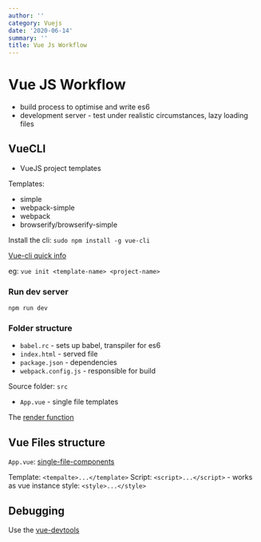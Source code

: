 ```yaml
---
author: ''
category: Vuejs
date: '2020-06-14'
summary: ''
title: Vue Js Workflow
---
```

# Vue JS Workflow

* build process to optimise and write es6
* development server - test under realistic circumstances, lazy loading files

## VueCLI

* VueJS project templates

Templates:

* simple
* webpack-simple
* webpack
* browserify/browserify-simple

Install the cli: `sudo npm install -g vue-cli`

[Vue-cli quick info](https://github.com/vuejs/vue-cli)

eg: `vue init <template-name> <project-name>`

### Run dev server

`npm run dev`

### Folder structure

* `babel.rc` - sets up babel, transpiler for es6
* `index.html` - served file
* `package.json` - dependencies
* `webpack.config.js` - responsible for build

Source folder: `src` 

* `App.vue` - single file templates

The [render function](http://vuejs.org/guide/render-function.html)

## Vue Files structure

`App.vue`: [single-file-components](http://vuejs.org/guide/single-file-components.html)

Template: `<tempalte>...</template>`
Script: `<script>...</script>` - works as vue instance
style: `<style>...</style>`

## Debugging

Use the [vue-devtools](https://github.com/vuejs/vue-devtools)